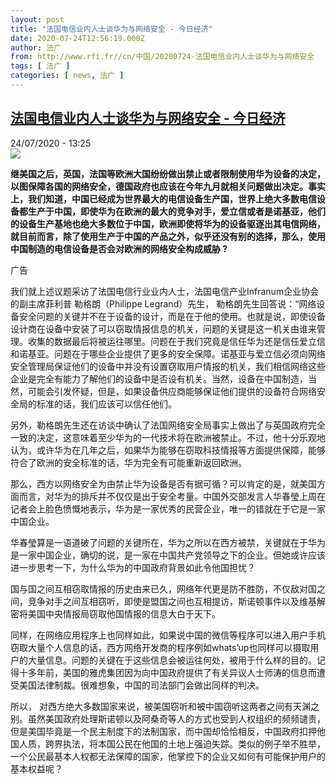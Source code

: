 ```yaml
---
layout: post
title: "法国电信业内人士谈华为与网络安全 - 今日经济"
date: 2020-07-24T12:56:19.000Z
author: 法广
from: http://www.rfi.fr//cn/中国/20200724-法国电信业内人士谈华为与网络安全
tags: [ 法广 ]
categories: [ news, 法广 ]
---
```

<!--1595595379000-->
[法国电信业内人士谈华为与网络安全 - 今日经济](http://www.rfi.fr//cn/%E4%B8%AD%E5%9B%BD/20200724-%E6%B3%95%E5%9B%BD%E7%94%B5%E4%BF%A1%E4%B8%9A%E5%86%85%E4%BA%BA%E5%A3%AB%E8%B0%88%E5%8D%8E%E4%B8%BA%E4%B8%8E%E7%BD%91%E7%BB%9C%E5%AE%89%E5%85%A8)
------

<div>
<div>24/07/2020 - 13:25</div><img src="https://s.rfi.fr/media/display/30794564-b6c3-11ea-a79d-005056a98db9/w:310/p:16x9/2020-06-23T000000Z_1488113828_RC21FH9W032W_RTRMADP_3_HUAWEI-STORE.JPG"><p><strong>继美国之后，英国，法国等欧洲大国纷纷做出禁止或者限制使用华为设备的决定，以图保障各国的网络安全，德国政府也应该在今年九月就相关问题做出决定。事实上，我们知道，中国已经成为世界最大的电信设备生产国，世界上绝大多数电信设备都生产于中国，即使华为在欧洲的最大的竞争对手，爱立信或者是诺基亚，他们的设备生产基地也绝大多数位于中国，欧洲即使将华为的设备驱逐出其电信网络，就目前而言，除了使用生产于中国的产品之外，似乎还没有别的选择，那么，使用中国制造的电信设备是否会对欧洲的网络安全构成威胁 ?</strong></p><div class="t-content__body u-clearfix"><div class="m-interstitial"><div class="m-interstitial__ad"><divclass="m-block-ad "data-tms-ad-type="box"data-tms-ad-status="idle"data-tms-ad-pos="1"><div class="m-block-ad__label"><span class="m-block-ad__label__text">广告</span></div><div class="m-block-ad__content"></div></div></div></div><p>我们就上述议题采访了法国电信行业业内人士，法国电信产业Infranum企业协会的副主席菲利普 勒格朗（Philippe Legrand）先生， 勒格朗先生回答说：“网络设备安全问题的关键并不在于设备的设计，而是在于他的使用。也就是说，即使设备设计商在设备中安装了可以窃取情报信息的机关，问题的关键是这一机关由谁来管理。收集的数据最后将被运往哪里。问题在于我们究竟是信任华为还是信任爱立信和诺基亚。问题在于哪些企业提供了更多的安全保障。诺基亚与爱立信必须向网络安全管理局保证他们的设备中并没有设置窃取用户情报的机关，我们相信网络这些企业是完全有能力了解他们的设备中是否设有机关。当然，设备在中国制造，当然，可能会引发怀疑，但是，如果设备供应商能够保证他们提供的设备符合网络安全局的标准的话，我们应该可以信任他们。</p><p>另外，勒格朗先生还在访谈中确认了法国网络安全局事实上做出了与英国政府完全一致的决定，这意味着至少华为的一代技术将在欧洲被禁止。不过，他十分乐观地认为，或许华为在几年之后，如果华为能够在窃取科技情报等方面提供保障，能够符合了欧洲的安全标准的话，华为完全有可能重新返回欧洲。</p><p>那么，西方以网络安全为由禁止华为设备是否有据可循？可以肯定的是，就美国方面而言，对华为的排斥并不仅仅是出于安全考量。中国外交部发言人华春瑩上周在记者会上脸色愤慨地表示，华为是一家优秀的民营企业，唯一的错就在于它是一家中国企业。</p><p>华春瑩算是一语道破了问题的关键所在，华为之所以在西方被禁，关键就在于华为是一家中国企业，确切的说，是一家在中国共产党领导之下的企业。但她或许应该进一步思考一下，为什么华为的中国政府背景如此令他国担忧？</p><p>国与国之间互相窃取情报的历史由来已久，网络年代更是防不胜防，不仅敌对国之间，竞争对手之间互相窃听，即使是盟国之间也互相提访，斯诺顿事件以及维基解密将美国中央情报局窃取他国情报的信息大白于天下。</p><p>同样，在网络应用程序上也同样如此，如果说中国的微信等程序可以进入用户手机窃取大量个人信息的话，西方网络开发商的程序例如whats’up也同样可以摄取用户的大量信息。问题的关键在于这些信息会被运往何处，被用于什么样的目的。记得十多年前，美国的雅虎集团因为向中国政府提供了有关异议人士师涛的信息而遭受美国法律制裁。很难想象，中国的司法部门会做出同样的判决。</p><p>所以， 对西方绝大多数国家来说，被美国窃听和被中国窃听这两者之间有天渊之别。虽然美国政府处理斯诺顿以及阿桑奇等人的方式也受到人权组织的频频谴责，但是美国毕竟是一个民主制度下的法制国家，而中国却恰恰相反，中国政府扣押他国人质，跨界执法，将本国公民在他国的土地上强迫失踪。类似的例子举不胜举，一个公民最基本人权都无法保障的国家，他掌控下的企业又如何有可能保护用户的基本权益呢？</p><div class="o-self-promo o-self-promo--nl o-self-promo--hidden" data-selfpromo-newsletter></div><div class="o-self-promo o-self-promo--app o-self-promo--hidden" data-selfpromo-app></div></div>
</div>
